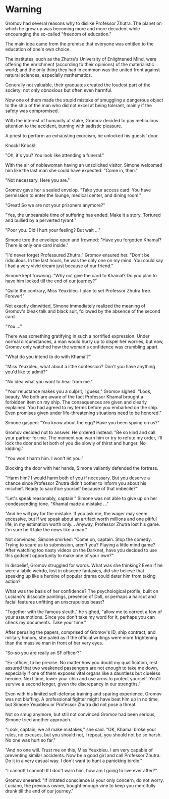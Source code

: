 # Warning

Gromov had several reasons why to dislike Professor Zhutra. The planet on which he grew up was becoming more and more decadent while encouraging the so-called "freedom of education."

The main idea came from the premise that everyone was entitled to the education of one's own choice.

The institutes, such as the Zhutra's University of Enlightened Mind, were offering the enrichment (according to their opinions) of the materialistic world; and the only thing they had in common was the united front against natural sciences, especially mathematics.

Generally not valuable, their graduates created the loudest part of the society; not only obnoxious but often even harmful.

Now one of them made the stupid mistake of smuggling a dangerous object to the ship of the man who did not excel at being tolerant, mainly if the safety was compromised.

With the interest of humanity at stake, Gromov decided to pay meticulous attention to the accident, burning with sadistic pleasure.

A priest to perform an exhausting exorcism, he unlocked his guests' door.

Knock! Knock!

"Oh, it's you? You look like attending a funeral."

With the air of noblewoman having an unsolicited visitor, Simone welcomed him like the last man she could have expected. "Come in, then."

"Not necessary. Here you are."

Gromov gave her a sealed envelop. "Take your access card. You have permission to enter the lounge, medical center, and dining room."

"Great! So we are not your prisoners anymore?"

"Yes, the unbearable time of suffering has ended. Make it a story. Tortured and bullied by a perverted tyrant."

"Poor you. Did I hurt your feeling? But wait ..."

Simone tore the envelope open and frowned: "Have you forgotten Khamal? There is only one card inside."

"I'd never forget Professured Zhutra," Gromov ensured her. "Don't be ridiculous. In the last hours, he was the only one on my mind. You could say I had a very vivid dream just because of our friend."

Simone kept frowning. "Why not give the card to Khamal? Do you plan to have him locked till the end of our journey?"

"Quite the contrary, Miss Yeuxbleu. I plan to set Professor Zhutra free. Forever!"

Not exactly dimwitted, Simone immediately realized the meaning of Gromov's bleak talk and black suit, followed by the absence of the second card.

"You ..."

There was something gratifying in such a horrified expression. Under normal circumstances, a man would hurry up to dispel her worries, but now, Gromov only watched how the woman's confidence was crumbling apart.

"What do you intend to do with Khamal?"

"Miss Yeuxbleu, what about a little confession? Don't you have anything you'd like to admit?"

"No idea what you want to hear from me."

"Your reluctance makes you a culprit, I guess," Gromov sighed. "Look, beauty. We both are aware of the fact Professor Khamal brought a forbidden item on my ship. The consequences are given and clearly explained. You had agreed to my terms before you embarked on the ship. Even promises given under life-threatening situations need to be honored."

Simone gasped: "You know about the egg? Have you been spying on us?"

Gromov decided not to answer. He ordered instead: "Be so kind and call your partner for me. The moment you warn him or try to refute my order, I'll lock the door and let both of you die slowly of thirst and hunger. No kidding."

"You won't harm him. I won't let you."

Blocking the door with her hands, Simone valiantly defended the fortress.

"Harm him? I would harm both of you if necessary. But you deserve a chance since Professor Zhutra didn't bother to inform you about his mischief. Ready to sacrifice yourself because of that imbecile?"

"Let's speak reasonably, captain." Simone was not able to give up on her condescending tone. "Khamal made a mistake ..."

"And he will pay for the mistake. If you ask me, the wager may seem excessive, but if we speak about an artifact worth millions and one pitiful life, in my estimation worth only... Anyway, Professor Zhutra lost his game. I'm sure he'll take the news like a man."

Not convinced, Simone smirked: "Come on, captain. Stop the comedy. Trying to scare us to submission, aren't you? Playing a little mind game? After watching too nasty videos on the Darknet, have you decided to use this godsent opportunity to make one of your own?"

In disbelief, Gromov struggled for words. What was she thinking? Even if he were a labile weirdo, lost in obscene fantasies, did she believe that speaking up like a heroine of popular drama could deter him from taking action?

What was the basis of her confidence? The psychological profile, built on Luciano's dissolute paintings, presence of Doll, or perhaps a haircut and facial features unfitting an unscrupulous beast?

"Together with the famous sleuth," he sighed, "allow me to correct a few of your assumptions. Since you don't take my word for it, perhaps you can check my documents. Take your time."

After perusing the papers, comprised of Gromov's ID, ship contract, and military honors, she paled as if the official writings were more frightening than the massive man in front of her very eyes.

"So-so you are really an SF officer?"

"Ex-officer, to be precise. No matter how you doubt my qualification, rest assured that two weakened passengers are not enough to take me down, especially if one of them exposes vital organs like a dauntless but clueless heroine. Next time, lower your chin and use arms to protect yourself. You'll survive a second longer, given the discrepancy in our strengths."

Even with his limited self-defense training and sparing experience, Gromov was not bluffing. A professional fighter might have beat him up in no time, but Simone Yeuxbleu or Professor Zhutra did not pose a threat.

Not so smug anymore, but still not convinced Gromov had been serious, Simone tried another approach.

"Look, captain, we all make mistakes," she said. "OK, Khamal broke your rules, no excuses, but you should not, I repeat, you should not be so harsh. No one was hurt so far."

"And no one will. Trust me on this, Miss Yeuxbleu. I am very capable of preventing similar accidents. Now be a good girl and call Professor Zhutra. Do it in a very casual way. I don't want to hunt a panicking birdie."

"I cannot! I cannot! If I don't warn him, how am I going to live ever after?"

Gromov sneered: "If irritated conscience is your only concern, do not worry. Luciano, the previous owner, bought enough vine to keep you mercifully drunk till the end of our journey."
